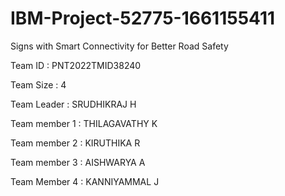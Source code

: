 # IBM-Project-52775-1661155411

Signs with Smart Connectivity for Better Road Safety



Team ID : PNT2022TMID38240

Team Size : 4

Team Leader  : SRUDHIKRAJ H

Team member 1 : THILAGAVATHY K

Team member 2 : KIRUTHIKA R

Team member 3 : AISHWARYA A

Team Member 4 : KANNIYAMMAL J
